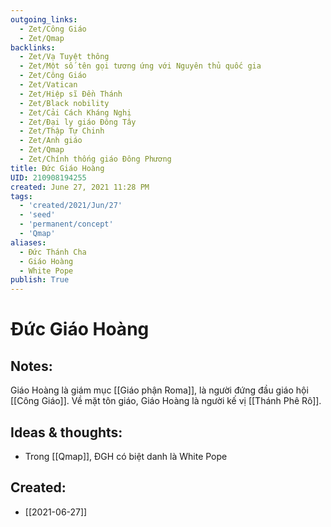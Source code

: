 ```yaml
---
outgoing_links:
  - Zet/Công Giáo
  - Zet/Qmap
backlinks:
  - Zet/Vạ Tuyệt thông
  - Zet/Một số tên gọi tương ứng với Nguyên thủ quốc gia
  - Zet/Công Giáo
  - Zet/Vatican
  - Zet/Hiệp sĩ Đền Thánh
  - Zet/Black nobility
  - Zet/Cải Cách Kháng Nghị
  - Zet/Đại ly giáo Đông Tây
  - Zet/Thập Tự Chinh
  - Zet/Anh giáo
  - Zet/Qmap
  - Zet/Chính thống giáo Đông Phương
title: Đức Giáo Hoàng
UID: 210908194255
created: June 27, 2021 11:28 PM
tags:
  - 'created/2021/Jun/27'
  - 'seed'
  - 'permanent/concept'
  - 'Qmap'
aliases:
  - Đức Thánh Cha
  - Giáo Hoàng
  - White Pope
publish: True
---
```

# Đức Giáo Hoàng

## Notes:
Giáo Hoàng là giám mục [[Giáo phận Roma]], là người đứng đầu giáo hội [[Công Giáo]]. Về mặt tôn giáo, Giáo Hoàng là người kế vị [[Thánh Phê Rô]].

## Ideas & thoughts:
- Trong [[Qmap]], ĐGH có biệt danh là White Pope


## Created:
- [[2021-06-27]]
